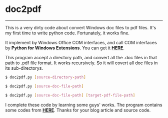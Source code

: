 # doc2pdf
---
This is a very dirty code about convert Windows doc files to pdf files. It's my first time to write python code. Fortunately, it works fine. 

It implement by Windows Office COM interfaces, and call COM interfaces by **Python
for Windows Extensions**. You can get it
    [**HERE**](http://sourceforge.net/projects/pywin32/files%2Fpywin32).

This program accept a directory path, and convert all the .doc files in that path
to .pdf file format. It works recursively. So it will covert all doc files in
its sub-directorys.
``` bash
$ doc2pdf.py [source-directory-path]

$ doc2pdf.py [source-doc-file-path]

$ doc2pdf.py [source-doc-file-path] [target-pdf-file-path]
```

I complete these code by learning some guys' works. The program contains some codes from
[**HERE**](http://blog.csdn.net/rumswell/article/details/7434302). Thanks for
your blog article and source code.
